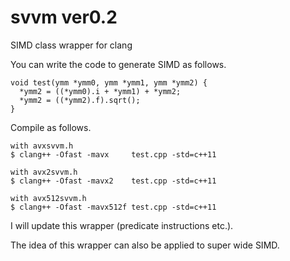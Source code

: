 # svvm ver0.2
SIMD class wrapper for clang

You can write the code to generate SIMD as follows.

```
void test(ymm *ymm0, ymm *ymm1, ymm *ymm2) {
  *ymm2 = ((*ymm0).i + *ymm1) + *ymm2;
  *ymm2 = ((*ymm2).f).sqrt();
}
```

Compile as follows.

```
with avxsvvm.h
$ clang++ -Ofast -mavx     test.cpp -std=c++11

with avx2svvm.h
$ clang++ -Ofast -mavx2    test.cpp -std=c++11

with avx512svvm.h
$ clang++ -Ofast -mavx512f test.cpp -std=c++11
```

I will update this wrapper (predicate instructions etc.).

The idea of this wrapper can also be applied to super wide SIMD.
